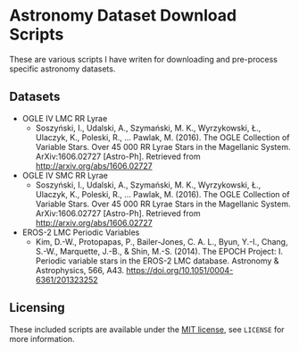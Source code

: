 # Astronomy Dataset Download Scripts
These are various scripts I have writen for downloading and pre-process specific astronomy datasets.

## Datasets
* OGLE IV LMC RR Lyrae
  * Soszyński, I., Udalski, A., Szymański, M. K., Wyrzykowski, Ł., Ulaczyk, K., Poleski, R., … Pawlak, M. (2016). The OGLE Collection of Variable Stars. Over 45 000 RR Lyrae Stars in the Magellanic System. ArXiv:1606.02727 [Astro-Ph]. Retrieved from http://arxiv.org/abs/1606.02727
* OGLE IV SMC RR Lyrae
  * Soszyński, I., Udalski, A., Szymański, M. K., Wyrzykowski, Ł., Ulaczyk, K., Poleski, R., … Pawlak, M. (2016). The OGLE Collection of Variable Stars. Over 45 000 RR Lyrae Stars in the Magellanic System. ArXiv:1606.02727 [Astro-Ph]. Retrieved from http://arxiv.org/abs/1606.02727
* EROS-2 LMC Periodic Variables
  * Kim, D.-W., Protopapas, P., Bailer-Jones, C. A. L., Byun, Y.-I., Chang, S.-W., Marquette, J.-B., & Shin, M.-S. (2014). The EPOCH Project: I. Periodic variable stars in the EROS-2 LMC database. Astronomy & Astrophysics, 566, A43. https://doi.org/10.1051/0004-6361/201323252

## Licensing
These included scripts are available under the [MIT license](https://opensource.org/licenses/MIT), see `LICENSE` for more information.
